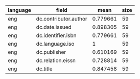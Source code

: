 | language   | field                 |     mean |   size |
|------------|-----------------------|----------|--------|
| eng        | dc.contributor.author | 0.779661 |     59 |
| eng        | dc.date.issued        | 0.898305 |     59 |
| eng        | dc.identifier.isbn    | 0.779661 |     59 |
| eng        | dc.language.iso       | 1        |     59 |
| eng        | dc.publisher          | 0.610169 |     59 |
| eng        | dc.relation.eissn     | 0.728814 |     59 |
| eng        | dc.title              | 0.847458 |     59 |
